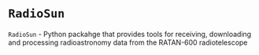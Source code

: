 # ``RadioSun``
``RadioSun`` - Python packahge that provides tools for receiving, downloading and processing radioastronomy data from the RATAN-600 radiotelescope